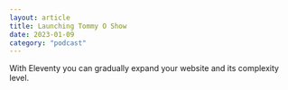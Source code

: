 ```yaml
---
layout: article
title: Launching Tommy O Show
date: 2023-01-09
category: "podcast"
---
```


With Eleventy you can gradually expand your website and its complexity level.
<!-- excerpt -->